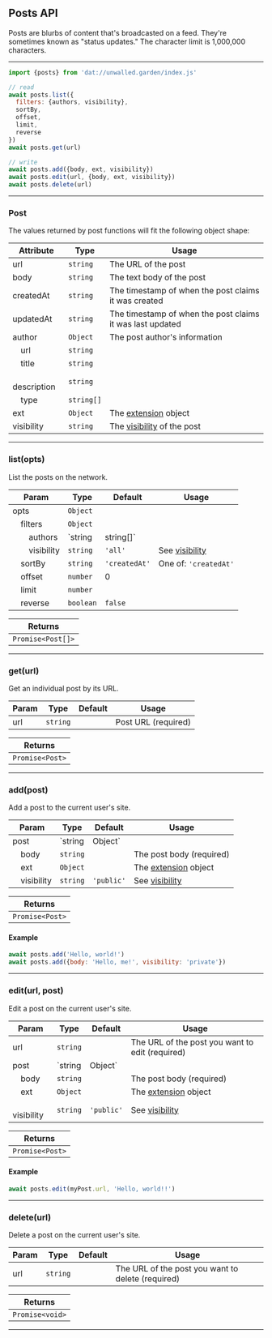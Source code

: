## Posts API

Posts are blurbs of content that's broadcasted on a feed. They're sometimes known as "status updates." The character limit is 1,000,000 characters.

---

```js
import {posts} from 'dat://unwalled.garden/index.js'

// read
await posts.list({
  filters: {authors, visibility},
  sortBy,
  offset,
  limit,
  reverse
})
await posts.get(url)

// write
await posts.add({body, ext, visibility})
await posts.edit(url, {body, ext, visibility})
await posts.delete(url)
```

---

### Post

The values returned by post functions will fit the following object shape:

|Attribute|Type|Usage|
|-|-|-|
|url|`string`|The URL of the post|
|body|`string`|The text body of the post|
|createdAt|`string`|The timestamp of when the post claims it was created|
|updatedAt|`string`|The timestamp of when the post claims it was last updated|
|author|`Object`|The post author's information|
|&emsp;url|`string`||
|&emsp;title|`string`||
|&emsp;description|`string`||
|&emsp;type|`string[]`||
|ext|`Object`|The [extension](/docs/how-to-extend-schemas) object|
|visibility|`string`|The [visibility](/docs/common-fields#visibility) of the post|

---

### list(opts)

List the posts on the network.

|Param|Type|Default|Usage|
|-|-|-|-|
|opts|`Object`|||
|&emsp;filters|`Object`|||
|&emsp;&emsp;authors|`string|string[]`||Site URLs|
|&emsp;&emsp;visibility|`string`|`'all'`|See [visibility](/docs/common-fields#visibility)|
|&emsp;sortBy|`string`|`'createdAt'`|One of: `'createdAt'`|
|&emsp;offset|`number`|0||
|&emsp;limit|`number`|||
|&emsp;reverse|`boolean`|`false`||

|Returns|
|-|
|`Promise<Post[]>`|

---

### get(url)

Get an individual post by its URL.

|Param|Type|Default|Usage|
|-|-|-|-|
|url|`string`||Post URL (required)|

|Returns|
|-|
|`Promise<Post>`|

---

### add(post)

Add a post to the current user's site.

|Param|Type|Default|Usage|
|-|-|-|-|
|post|`string|Object`||If a string, specifies the body (required)|
|&emsp;body|`string`||The post body (required)|
|&emsp;ext|`Object`||The [extension](/docs/how-to-extend-schemas) object|
|&emsp;visibility|`string`|`'public'`|See [visibility](/docs/common-fields#visibility)|

|Returns|
|-|
|`Promise<Post>`|

#### Example

```js
await posts.add('Hello, world!')
await posts.add({body: 'Hello, me!', visibility: 'private'})
```

---

### edit(url, post)

Edit a post on the current user's site.

|Param|Type|Default|Usage|
|-|-|-|-|
|url|`string`||The URL of the post you want to edit (required)|
|post|`string|Object`||If a string, specifies the body (required)|
|&emsp;body|`string`||The post body (required)|
|&emsp;ext|`Object`||The [extension](/docs/how-to-extend-schemas) object|
|&emsp;visibility|`string`|`'public'`|See [visibility](/docs/common-fields#visibility)|

|Returns|
|-|
|`Promise<Post>`|

#### Example

```js
await posts.edit(myPost.url, 'Hello, world!!')
```

---

### delete(url)

Delete a post on the current user's site.

|Param|Type|Default|Usage|
|-|-|-|-|
|url|`string`||The URL of the post you want to delete (required)|

|Returns|
|-|
|`Promise<void>`|

---